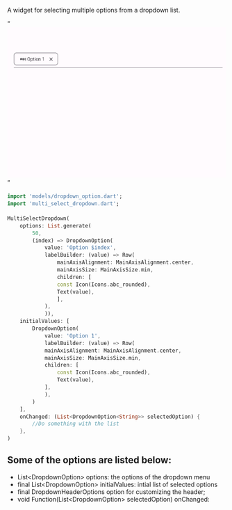 
A widget for selecting multiple options from a dropdown list.

“![](https://github.com/archie934/multi_select_dropdown/blob/20538abebf94834fb032a222d467f632ba45856e/screenrecords/basic-usage.gif)”

<?code-excerpt "lib/basic.dart (basic-example)"?>
```dart
import 'models/dropdown_option.dart';
import 'multi_select_dropdown.dart';

MultiSelectDropdown(
    options: List.generate(
        50,
        (index) => DropdownOption(
            value: 'Option $index',
            labelBuilder: (value) => Row(
                mainAxisAlignment: MainAxisAlignment.center,
                mainAxisSize: MainAxisSize.min,
                children: [
                const Icon(Icons.abc_rounded),
                Text(value),
                ],
            ),
            )),
    initialValues: [
        DropdownOption(
            value: 'Option 1',
            labelBuilder: (value) => Row(
            mainAxisAlignment: MainAxisAlignment.center,
            mainAxisSize: MainAxisSize.min,
            children: [
                const Icon(Icons.abc_rounded),
                Text(value),
            ],
            ),
        )
    ],
    onChanged: (List<DropdownOption<String>> selectedOption) {
        //Do something with the list
    },
)
```

## Some of the options are listed below:
* List<DropdownOption<T>> options: the options of the dropdown menu
* final List<DropdownOption<T>> initialValues: intial list of selected options
* final DropdownHeaderOptions option for customizing the header;
* void Function(List<DropdownOption<T>> selectedOption) onChanged: 
